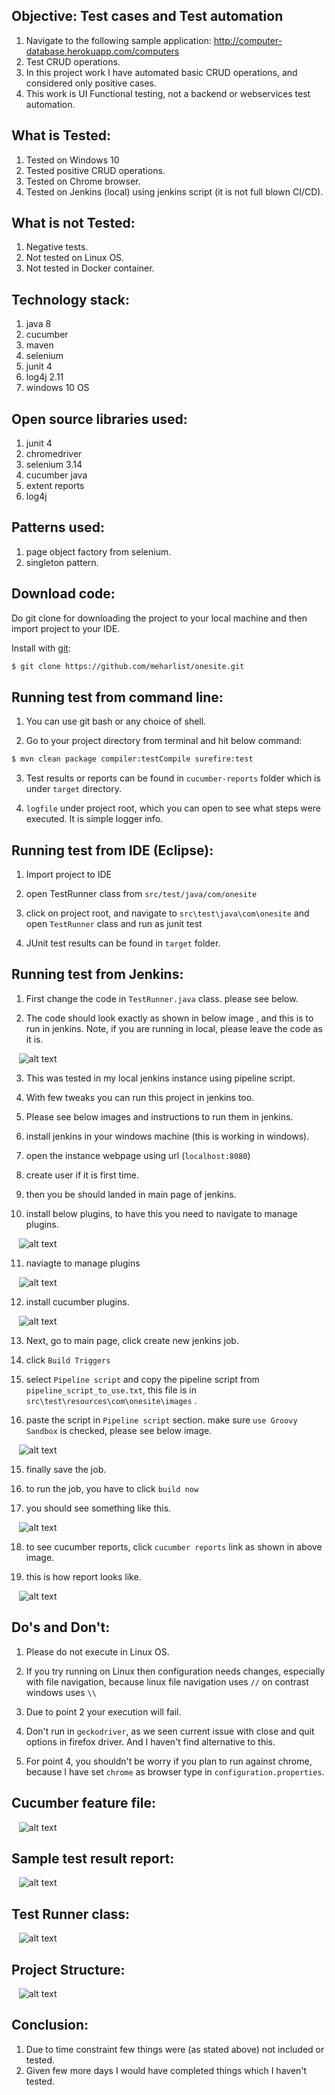## Objective: Test cases and Test automation 

1. Navigate to the following sample application: http://computer-database.herokuapp.com/computers
2. Test CRUD operations. 
3. In this project work I have automated basic CRUD operations, and considered only positive cases.
4. This work is UI Functional testing, not a backend or webservices test automation.


What is Tested:
---------------

1. Tested on Windows 10
2. Tested positive CRUD operations.
3. Tested on Chrome browser.
4. Tested on Jenkins (local) using jenkins script (it is not full blown CI/CD). 


What is not Tested:
-------------------

1. Negative tests.
2. Not tested on Linux OS.
3. Not tested in Docker container.


Technology stack:
-----------------

1. java 8
2. cucumber
3. maven
4. selenium
5. junit 4
6. log4j 2.11
6. windows 10 OS


Open source libraries used:
---------------------------

1. junit 4
2. chromedriver
3. selenium 3.14
4. cucumber java
5. extent reports
6. log4j
    

Patterns used:
-----------------

1. page object factory from selenium.
2. singleton pattern.


Download code:
---------------

Do git clone for downloading the project to your local machine and then import project to your IDE.

Install with [git](https://git-scm.com/downloads):
	
```sh
$ git clone https://github.com/meharlist/onesite.git
```


Running test from command line:
------------------------------

1. You can use git bash or any choice of shell.

2. Go to your project directory from terminal and hit below command:

```sh
$ mvn clean package compiler:testCompile surefire:test
```

3. Test results or reports can be found in `cucumber-reports` folder which is under `target` directory.

4. `logfile` under project root, which you can open to see what steps were executed. It is simple logger info.


Running test from IDE (Eclipse):
-------------------------------

1. Import project to IDE

2. open TestRunner class from `src/test/java/com/onesite`

3. click on project root, and navigate to `src\test\java\com\onesite` and open `TestRunner` class and run as junit test

4. JUnit test results can be found in `target` folder.



Running test from Jenkins:
-------------------------------

1. First change the code in `TestRunner.java` class. please see below. 

2.   The code should look exactly as shown in below image , and this is to run in jenkins. Note, if you are running in local, please leave the code as it is.
   
&nbsp;&nbsp;
![alt text](src/test/resources/com/onesite/images/test_runner_class_02.JPG "manage plugin01")
   
   
3. This was tested in my local jenkins instance using pipeline script.

4. With few tweaks you can run this project in jenkins too.

5. Please see below images and instructions to run them in jenkins.

6. install jenkins in your windows machine (this is working in windows).

7. open the instance webpage using url (`localhost:8080`)

8. create user if it is first time.

9. then you be should landed in main page of jenkins.

10. install below plugins, to have this you need to navigate to manage plugins.


&nbsp;&nbsp;
![alt text](src/test/resources/com/onesite/images/manage_jenkins_01.JPG "manage plugin01")

11. naviagte to manage plugins


&nbsp;&nbsp;
![alt text](src/test/resources/com/onesite/images/manage_jenkins_02.JPG "manage plugin02")

12. install cucumber plugins.


&nbsp;&nbsp;
![alt text](src/test/resources/com/onesite/images/cucumber_plugin.JPG "cucumber")

13. Next, go to main page, click create new jenkins job.

14. click `Build Triggers`
  
15. select `Pipeline script` and copy the pipeline script from `pipeline_script_to_use.txt`, this file is in `src\test\resources\com\onesite\images` .

16. paste the script in `Pipeline script` section. make sure `use Groovy Sandbox` is checked, please see below image. 


&nbsp;&nbsp;
![alt text](src/test/resources/com/onesite/images/pipeline_Script_01.JPG "cucumber")


15. finally save the job.

16. to run the job, you have to click `build now`

17. you should see something like this.

&nbsp;&nbsp;
![alt text](src/test/resources/com/onesite/images/pipeline_build_execution.JPG "cucumber")


18. to see cucumber reports, click `cucumber reports` link as shown in above image.


19. this is how report looks like.

&nbsp;&nbsp;
![alt text](src/test/resources/com/onesite/images/cucumber_report_jen.JPG "cucumber")





Do's and Don't:
--------------

1. Please do not execute in Linux OS.

2. If you try running on Linux then configuration needs changes, especially with file navigation, because linux file navigation uses `//` on contrast windows uses `\\`

3. Due to point 2 your execution will fail.

4. Don't run in `geckodriver`, as we seen current issue with close and quit options in firefox driver. And I haven't find alternative to this.

5. For point 4, you shouldn't be worry if you plan to run against chrome, because I have set `chrome` as browser type in `configuration.properties`.


Cucumber feature file:
----------------------

&nbsp;&nbsp;
![alt text](src/test/resources/com/onesite/images/cucumber_feature.JPG "scenario tags")


Sample test result report:
------------------------

&nbsp;&nbsp;
![alt text](src/test/resources/com/onesite/images/test_report.JPG "test report")


Test Runner class:
------------------

&nbsp;&nbsp;
![alt text](src/test/resources/com/onesite/images/test_runner_class.JPG "test runner")


Project Structure:
------------------

&nbsp;&nbsp;
![alt text](src/test/resources/com/onesite/images/project_structure.JPG "project structure")


Conclusion:
-----------

1. Due to time constraint few things were (as stated above) not included or tested.
2. Given few more days I would have completed things which I haven't tested.

